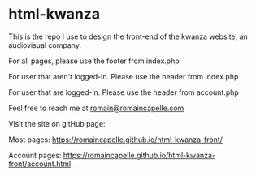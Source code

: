 # html-kwanza

This is the repo I use to design the front-end of the kwanza website, an audiovisual company.

For all pages, please use the footer from index.php

For user that aren't logged-in.
Please use the header from index.php

For user that are logged-in.
Please use the header from account.php

Feel free to reach me at romain@romaincapelle.com   

Visit the site on gitHub page:

Most pages:
https://romaincapelle.github.io/html-kwanza-front/

Account pages:
https://romaincapelle.github.io/html-kwanza-front/account.html